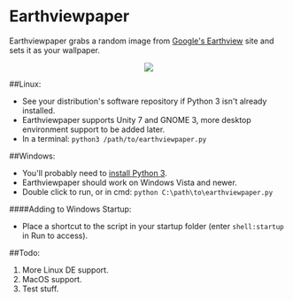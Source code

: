 # Earthviewpaper
Earthviewpaper grabs a random image from [Google's Earthview]( https://earthview.withgoogle.com ) site and sets it as your wallpaper.

<p align="center">
  <img src="https://cdn3.iconfinder.com/data/icons/faticons/32/globe-01-128.png"/>
</p>

##Linux:
* See your distribution's software repository if Python 3 isn't already installed.
* Earthviewpaper supports Unity 7 and GNOME 3, more desktop environment support to be added later.
* In a terminal: ```python3 /path/to/earthviewpaper.py```

##Windows:
* You'll probably need to [install Python 3](https://www.python.org/downloads/windows/).
* Earthviewpaper should work on Windows Vista and newer.
* Double click to run, or in cmd: ```python C:\path\to\earthviewpaper.py```

####Adding to Windows Startup:
* Place a shortcut to the script in your startup folder (enter ```shell:startup``` in Run to access).

##Todo:
1. More Linux DE support.
2. MacOS support.
3. Test stuff.
